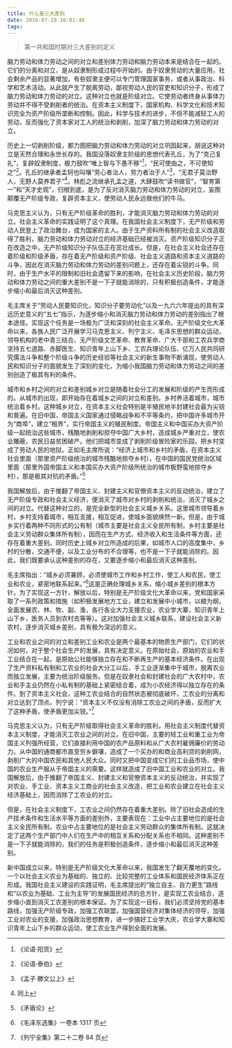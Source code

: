 ```yaml
---
title: 什么是三大差别
date: 2016-07-28 16:01:48
tags: 
---
```


>第一共和国时期对三大差别的定义

脑力劳动和体力劳动之间的对立和差别体力劳动和脑力劳动本来是结合在一起的。它们的分离和对立，是从奴隶制形成过程中开始的。由于奴隶劳动的大量应用，社会剩余产品的显著增加，有些奴隶主便可以专门管理国家事务，或者从事政治、科学和艺术活动。从此就产生了脱离劳动，鄙视劳动人民的官吏和知识分子，形成了脑力劳动和体力劳动的对立。这种对立也就是阶级对立。它使劳动者终身从事体力劳动并不得不受剥削者的统治。在资本主义制度下，国家机构、科学文化和技术知识完全为资产阶级所垄断和控制。因此，科学与技术的进步，不但不能减轻工人的劳动，反而强化了资本家对工人的统治和剥削，加深了脑力劳动和体力劳动的对立。

历史上一切剥削阶级，都力图把脑力劳动和体力劳动的对立巩固起来，胡说这种对立是天然合理和永世长存的。我国没落奴隶主阶级的思想代表孔丘，为了“克己复礼”，复辟奴隶制度，极力鼓吹“唯上智与下愚不移”[^1]，“民可使由之，不可使知之”[^2]。孔丘的继承者孟轲也叫嚷“劳心者治人，劳力者治于人”[^3]，“无君子莫治野人，无野人莫养君子”[^4]。林彪之流继承孔孟之道，大肆鼓吹“读书做官”，“智育第一”和“天才史观”，归根到底，是为了反对消灭脑力劳动和体力劳动的对立，妄图颠覆无产阶级专政，复辟资本主义，使劳动人民永远做他们的牛马。

马克思主义认为，只有无产阶级革命的胜利，才能消灭脑力劳动和体力劳动的对立。社会主义革命的实践证明了这个真理。在我国社会主义制度下，无产阶级和劳动人民登上了政治舞台，成为国家的主人。由于生产资料所有制的社会主义改造取得了胜利，脑力劳动和体力劳动对立的经济基础已经被消灭。资产阶级知识分子正在改造之中，无产阶级知识分子队伍正在茁壮成长。但是，在社会主义社会还存在着阶级和阶级矛盾，存在着无产阶级和资产阶级、社会主义道路和资本主义道路的斗争，因此在消灭脑力劳动和体力劳动的差别问题上，还存在着尖锐的斗争。同时，由于生产水平的限制和旧社会遗留下来的影响，在社会主义历史阶段，脑力劳动和体力劳动之间的重大差别不是一下子就能消除的，只有积极创造条件，才能逐步缩小和最后消灭这种差别。

毛主席关于“劳动人民要知识化，知识分子要劳动化”以及一九六六年提出的具有深远历史意义的“五七”指示，为逐步缩小和消灭脑力劳动和体力劳动的差别指出了根本途径。实现这个任务是一场极为广泛和深刻的社会主义革命。无产阶级文化大革命以来，各族人民广泛开展学习马克思主义、列宁主义、毛泽东思想的群众运动，领导机构的老中青三结合、无产阶级文艺革命、教育革命、广大干部和工农兵学商坚持五七道路、赤脚医生、知识青年上山下乡、工农兵理论队伍、亿万人民共同研究儒法斗争和整个阶级斗争的历史经验等社会主义的新生事物不断涌现，使劳动人民和知识分子的面貌发生了深刻的变化，为缩小我国脑力劳动和体力劳动之间的差别创造了极其有利的条件。

城市和乡村之间的对立和差别城乡对立是随着社会分工的发展和阶级的产生而形成的。从城市的出现，即开始存在着城乡之间的对立和差别。乡村养活着城市，城市统治着乡村。这种城乡对立，在资本主义社会特别是半殖民地半封建社会最为尖锐和普遍。在旧中国，帝国主义国家通过侵略战争和不平等条约，把中国许多城市开为“商埠”，建立“租界”，实行帝国主义的殖民制度。帝国主义和中国买办大资产阶级一起统治这些城市，残酷地剥削和掠夺中国广大乡村，造成城乡严重对立，使农业雕蔽，农民日益贫困破产。他们把城市变成了剥削阶级冒险家的乐园，把乡村变成了劳动人民的地狱。正如毛主席所说：“经济上城市和乡村的矛盾，在资本主义社会里面（那里资产阶级统治的城市残酷地掠夺乡村），在中国的国民党统治区域里面（那里外国帝国主义和本国买办大资产阶级所统治的城市极野蛮地掠夺乡村），那是极其对抗的矛盾。”[^5]

我国解放后，由于推翻了帝国主义、封建主义和官僚资本主义的反动统治，建立了无产阶级专政和社会主义经济，便消灭了城市对乡村的剥削和统治，消灭了城乡之间的对立。代替这种对立的，是完全新型的社会主义城乡关系。这里城市领导着乡村，乡村支持着城市，相互支援，相互促进，使城乡面貌焕然一新。但是，由于城乡实行着两种不同形式的公有制（城市主要是社会主义全民所有制，乡村主要是社会主义劳动群众集体所有制），因而在生产方式、经济收入和生活条件等方面，还存在着重大差别。同时历史上城乡对立所造成的后果，如城市人口的高度集中，乡村的分散，交通不便，以及工业分布的不合理等，也不是一下子就能消除的。因此，我们既要承认这种差别的存在，又要逐步缩小和最后消灭这种差别。

毛主席指出：“城乡必须兼顾，必须使城市工作和乡村工作，使工人和农民，使工业和农业，紧密地联系起来。”[^6]这是正确处理城乡关系，缩小城乡差别的根本方针。为了实现这一方针，解放以后，特别是无产阶级文化大革命以来，党和国家采取了一系列政策和措施（如积极发展地方工业，建立和发展中小城市，以粮为纲，全面发展农、林、牧、副、渔，各行各业大力支援农业，农业学大寨，知识青年上山下乡，医务人员到农村去等等）。这对加强社会主义城乡联系，建设社会主义新农村，逐步消灭城乡差别，具有极为深远的意义。

工业和农业之间的对立和差别工业和农业是两个最基本的物质生产部门，它们的状况如何，对于整个社会生产的发展，具有决定意义。在原始社会，原始的农业和手工业结合在一起，是原始公社能够独立存在和不断再生产的基本经济条件。在出现了生产资料私有制和工农业的社会大分工以后，手工业逐渐集中于城市，脱离农业而独立发展，主要为统治阶级服务。但是在奴隶社会和封建社会的广大农村中，农业和手主业仍然在小私有制的基础上紧密结合着，成为小农经济得以独立存在的条件。到了资本主义社会，这种工农业结合的自然状态被彻底破坏，工农业的分离和对立达到了顶点。列宁说：“资本主义不仅没有消除工农业之间的矛盾，反而扩大了这种矛盾，使矛盾更加尖锐。”[^7]

马克思主义认为，只有无产阶级取得社会主义革命的胜利，用社会主义制度代替资本主义制度，才能消灭工农业之间的对立。在旧中国，主要的轻工业和重工业为帝国主义列强所经营，它们直接利用中国的农产品原料和从广大农村雇佣廉价的劳动力。从中国的通商都市直至穷乡僻壤，造成了一个买办的和商业高利贷的剥削网，剥削广大的中国农民和其他人民大众。同时又把中国变成它们的工业品市场，使中国的农业生产服从于帝国主义的需要。这样就造成了旧中国工业和农业的对立。我国解放后，由于推翻了帝国主义、封建主义和官僚资本主义的反动统治，并实现了对农业、手工业、资本主义工商业的社会主义改造，把工业和农业建立在社会主义经济基础上，因而消除了工农业的对立。

但是，在社会主义制度下，工农业之间仍然存在着重大差别。除了旧社会造成的生产技术条件和生活水平等方面的差别外，主要表现在：工业中占主要地位的是社会主义全民所有制，农业中占主要地位的是社会主义劳动群众的集体所有制。这就决定了这两个生产部门中人们在生产中的相互关系和分配关系也不相同。这种差别不是一下子就能消除的，我们的任务是积极创造条件，逐步缩小和最后消灭这种差别。

新中国成立以来，特别是无产阶级文化大革命以来，我国发生了翻天覆地的变化。一个以社会主义农业为基础的、独立的、比较完整的工业体系和国民经济体系正在形成。我国社会主义建设的实践证明，毛主席提出的“独立自主、自力更生”路线和“以农业为基础、工业为主导”的发展国民经济的总方针，是实现工农业结合，逐步缩小直到消灭工农差别的根本保证。为了实现这一目标，我们必须坚持党的基本路线，加强无产阶级专政，加强工农联盟，加强国营经济对集体经济的领导，加强工业对农业的支援，加强政治思想教育，进一步搞好工业学大庆，农业学大寨和知识青年上山下乡的群众运动，使工农业生产得到全面的发展。

[^1]: 《论语·阳货》

[^2]: 《论语·泰伯》

[^3]: 《孟子·滕文公上》

[^4]: 同上

[^5]: 《矛盾论》

[^6]: 《毛泽东选集》一卷本 1317 页

[^7]: 《列宁全集》第二十二卷 84 页
